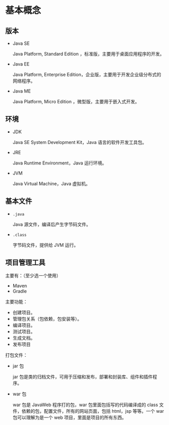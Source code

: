 # 基本概念

## 版本

- Java SE

	Java Platform, Standard Edition ，标准版，主要用于桌面应用程序的开发。

- Java EE

	Java Platform, Enterprise Edition，企业版，主要用于开发企业级分布式的网络程序。

- Java ME

	Java Platform, Micro Edition ，微型版，主要用于嵌入式开发。

## 环境

- JDK

	Java SE System Development Kit，Java 语言的软件开发工具包。 

- JRE

	Java Runtime Environment，Java 运行环境。

- JVM

	Java Virtual Machine，Java 虚拟机。

## 基本文件

- `.java`

	Java 源文件，编译后产生字节码文件。

- `.class`

	字节码文件，提供给 JVM 运行。

## 项目管理工具

主要有：（至少选一个使用）

- Maven
- Gradle

主要功能：

- 创建项目。
- 管理包关系（包依赖，包安装等）。
- 编译项目。
- 测试项目。
- 生成文档。
- 发布项目

打包文件：

- jar 包

	jar 包是类的归档文件，可用于压缩和发布，部署和封装库、组件和插件程序。

- war 包

	war 包是 JavaWeb 程序打的包，war 包里面包括写的代码编译成的 class 文件，依赖的包，配置文件，所有的网站页面，包括 html，jsp 等等。一个 war 包可以理解为是一个 web 项目，里面是项目的所有东西。